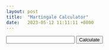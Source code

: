 ```yaml
---
layout: post
title:  "Martingale Calculator"
date:   2023-05-12 11:11:11 +0800
---
```


<html>
<head>
  <title>Martingale Calculator</title>
</head>
<body>
  <input type="text" id="deposit">
  <button onclick="calculate()">Calculate</button>
  <div id="roundedNumber1"></div>
  <div id="roundedNumber2"></div>
  <div id="roundedNumber3"></div>
  <div id="roundedNumber4"></div>
  <div id="roundedNumber5"></div>
  <div id="roundedNumber6"></div>
</body>
<script>
function calculate() {
  const deposit = document.getElementById("deposit").value;
  const result1 = deposit * 0.011;
  const result2 = result1 * 2.179;
  const result3 = result2 * 2.179;
  const result4 = result3 * 2.179;
  const result5 = result4 * 2.179;
  const result6 = result5 * 2.179;
  const roundedNumber1 = result1.toFixed(2);
  const roundedNumber2 = result2.toFixed(2);
  const roundedNumber3 = result3.toFixed(2);
  const roundedNumber4 = result4.toFixed(2);
  const roundedNumber5 = result5.toFixed(2);
  const roundedNumber6 = result6.toFixed(2);
  document.getElementById("roundedNumber1").innerHTML = roundedNumber1;
  document.getElementById("roundedNumber2").innerHTML = roundedNumber2;
  document.getElementById("roundedNumber3").innerHTML = roundedNumber3;
  document.getElementById("roundedNumber4").innerHTML = roundedNumber4;
  document.getElementById("roundedNumber5").innerHTML = roundedNumber5;
  document.getElementById("roundedNumber6").innerHTML = roundedNumber6;
}
</script>
</html>
